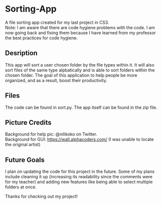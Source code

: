 # Sorting-App
A file sorting app created for my last project in CS3.  
Note: I am aware that there are code hygiene problems with the code. I am now going back and fixing them because I have learned from my professor the best practices for code hygiene.

Desription
-----------------
This app will sort a user chosen folder by the file types within it. It will also sort files of the same type alpbatically and is able to sort folders within the chosen folder.   The goal of this application to help people be more organized, and as a result, boost their productivity.  

Files
-----------------
The code can be found in sort.py. The app itself can be found in the zip file.

Picture Credits
-----------------
Background for help pic: @nilikoko on Twitter.  
Background for GUI: https://wall.alphacoders.com/ (I was unable to locate the original artist)

Future Goals
-----------------
I plan on updating the code for this project in the future. Some of my plans include cleaning it up (increasing its readability since the comments were for my teacher) and adding new features like being able to select multiple folders at once.

Thanks for checking out my project!
